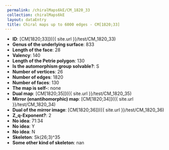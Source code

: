 ```yaml
--- 
 permalink: /chiralMaps6kE/CM_1820_33 
 collection: chiralMaps6kE
 layout: dataEntry
 title: Chiral maps up to 6000 edges - CM[1820;33]
---
```


- **ID**: [CM[1820;33]]({{ site.url }}/test/CM_1820_33)
- **Genus of the underlying surface**: 833
- **Length of the face**: 28
- **Valency**: 140
- **Length of the Petrie polygon**: 130
- **Is the automorphism group solvable?**: S
- **Number of vertices**: 26
- **Number of edges**: 1820
- **Number of faces**: 130
- **The map is self-**: none
- **Dual map**: [CM[1820;35]]({{ site.url }}/test/CM_1820_35)
- **Mirror (enantihomorphic) map**: [CM[1820;34]]({{ site.url }}/test/CM_1820_34)
- **Dual of the mirror image**: [CM[1820;36]]({{ site.url }}/test/CM_1820_36)
- **Z_q-Exponent?**: 2
- **No idea**:  71:34
- **No idea**: Y
- **No idea**: N
- **Skeleton**: Sk(26;3)^35
- **Some other kind of skeleton**: nan
